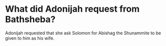 # What did Adonijah request from Bathsheba?

Adonijah requested that she ask Solomon for Abishag the Shunammite to be given to him as his wife.
